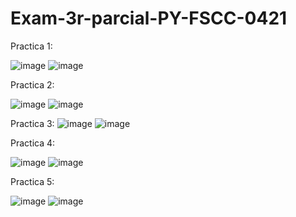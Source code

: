 # Exam-3r-parcial-PY-FSCC-0421

Practica 1:

![image](https://github.com/user-attachments/assets/34154554-700c-4e67-8150-adc8a749a577)
![image](https://github.com/user-attachments/assets/67b9b9db-a057-4ad1-ada8-590b284be685)

Practica 2:

![image](https://github.com/user-attachments/assets/c3fd5917-4f91-45f8-8801-c5b5509a90e0)
![image](https://github.com/user-attachments/assets/c1871471-b4d4-4ab6-9ef6-8d079410fcca)


Practica 3:
![image](https://github.com/user-attachments/assets/1991c420-0c3c-4630-b6f8-c31be7d2618a)
![image](https://github.com/user-attachments/assets/59ddc23c-c6e4-4be1-bc9f-0df777c19f02)

Practica 4: 

![image](https://github.com/user-attachments/assets/8c12bbfb-c5cc-41d0-b71c-ca136c33f3a7)
![image](https://github.com/user-attachments/assets/5666021c-c67d-48ef-b65e-85bd18ac94ec)

Practica 5:

![image](https://github.com/user-attachments/assets/24481b4c-9143-4c1f-973e-5eda971c0569)
![image](https://github.com/user-attachments/assets/b7344c44-9c51-4867-b011-f04cfa9d3bce)
